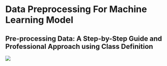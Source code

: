 # Data Preprocessing For Machine Learning Model
## Pre-processing Data: A Step-by-Step Guide and Professional Approach using Class Definition
![](https://www.analytixlabs.co.in/blog/wp-content/uploads/2021/11/Blog-2-Title-Banner-1024x576.jpg)



